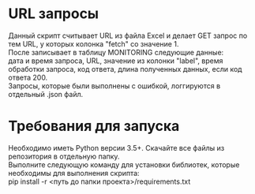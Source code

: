 # URL запросы 
Данный скрипт считывает URL из файла Excel и делает GET запрос по тем URL, у которых колонка "fetch" со значение 1.  
После записывает в таблицу MONITORING следующие данные:  
дата и время запроса, URL, значение из колонки "label", время обработки запроса, код ответа, длина полученных данных, если код ответа 200.  
Запросы, которые были выполнены с ошибкой, логгируются в отдельный .json файл.

# Требования для запуска
Необходимо иметь Python версии 3.5+. Скачайте все файлы из репозитория в отдельную папку.  
Выполните следующую команду для установки библиотек, которые необходимы для выполнения скрипта:  
pip install -r <путь до папки проекта>/requirements.txt
